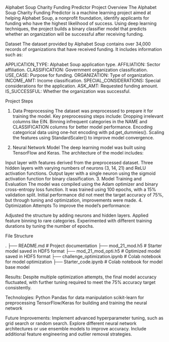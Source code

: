 Alphabet Soup Charity Funding Predictor
Project Overview
The Alphabet Soup Charity Funding Predictor is a machine learning project aimed at helping Alphabet Soup, a nonprofit foundation, identify applicants for funding who have the highest likelihood of success. Using deep learning techniques, the project builds a binary classifier model that predicts whether an organization will be successful after receiving funding.

Dataset
The dataset provided by Alphabet Soup contains over 34,000 records of organizations that have received funding. It includes information such as:

APPLICATION_TYPE: Alphabet Soup application type.
AFFILIATION: Sector affiliation.
CLASSIFICATION: Government organization classification.
USE_CASE: Purpose for funding.
ORGANIZATION: Type of organization.
INCOME_AMT: Income classification.
SPECIAL_CONSIDERATIONS: Special considerations for the application.
ASK_AMT: Requested funding amount.
IS_SUCCESSFUL: Whether the organization was successful.

Project Steps
1. Data Preprocessing
The dataset was preprocessed to prepare it for training the model. Key preprocessing steps include:
Dropping irrelevant columns like EIN.
Binning infrequent categories in the NAME and CLASSIFICATION columns for better model performance.
Encoding categorical data using one-hot encoding with pd.get_dummies().
Scaling the features using StandardScaler() to improve model convergence.

2. Neural Network Model
The deep learning model was built using TensorFlow and Keras. The architecture of the model includes:

Input layer with features derived from the preprocessed dataset.
Three hidden layers with varying numbers of neurons (3, 14, 21) and ReLU activation functions.
Output layer with a single neuron using the sigmoid activation function for binary classification.
3. Model Training and Evaluation
The model was compiled using the Adam optimizer and binary cross-entropy loss function.
It was trained using 100 epochs, with a 15% validation split.
Initial performance did not meet the target accuracy of 75%, but through tuning and optimization, improvements were made.
4. Optimization Attempts
To improve the model’s performance:

Adjusted the structure by adding neurons and hidden layers.
Applied feature binning to rare categories.
Experimented with different training durations by tuning the number of epochs.



File Structure

.
├── README.md                     # Project documentation
├── mod_21_mod.h5                 # Starter model saved in HDF5 format
├── mod_21_mod_opti.h5            # Optimized model saved in HDF5 format
├── challenge_optimization.ipynb  # Colab notebook for model optimization
├── Starter_code.ipynb            # Colab notebook for model base model

Results:
Despite multiple optimization attempts, the final model accuracy fluctuated, with further tuning required to meet the 75% accuracy target consistently.

Technologies:
Python
Pandas for data manipulation
scikit-learn for preprocessing
TensorFlow/Keras for building and training the neural network

Future Improvements:
Implement advanced hyperparameter tuning, such as grid search or random search.
Explore different neural network architectures or use ensemble models to improve accuracy.
Include additional feature engineering and outlier removal strategies.